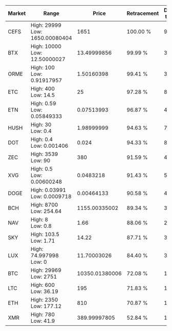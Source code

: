 | Market | Range | Price| Retracement | Doubles to 50% |
| --- | --- | --- | --- | --- |
| CEFS | High: 29999<br />Low: 1650.00080404 | 1651 | 100.00 % | 9.58 |
| BTX | High: 10000<br />Low: 12.50000027 | 13.49999856 | 99.99 % | 370.83 |
| ORME | High: 100<br />Low: 0.91917957 | 1.50160398 | 99.41 % | 33.60 |
| ETC | High: 400<br />Low: 14.5 | 25 | 97.28 % | 8.29 |
| ETN | High: 0.59<br />Low: 0.05849333 | 0.07513993 | 96.87 % | 4.32 |
| HUSH | High: 30<br />Low: 0.4 | 1.98999999 | 94.63 % | 7.64 |
| DOT | High: 0.4<br />Low: 0.001406 | 0.024 | 94.33 % | 8.36 |
| ZEC | High: 3539<br />Low: 90 | 380 | 91.59 % | 4.78 |
| XVG | High: 0.5<br />Low: 0.00600248 | 0.0483218 | 91.43 % | 5.24 |
| DOGE | High: 0.03991<br />Low: 0.0009718 | 0.00464133 | 90.58 % | 4.40 |
| BCH | High: 8700<br />Low: 254.64 | 1155.00335002 | 89.34 % | 3.88 |
| NAV | High: 8<br />Low: 0.8 | 1.66 | 88.06 % | 2.65 |
| SKY | High: 103.5<br />Low: 1.71 | 14.22 | 87.71 % | 3.70 |
| LUX | High: 74.997998<br />Low: 0 | 11.70003026 | 84.40 % | 3.21 |
| BTC | High: 29969<br />Low: 2751 | 10350.01380006 | 72.08 % | 1.58 |
| LTC | High: 600<br />Low: 36.19 | 195 | 71.83 % | 1.63 |
| ETH | High: 2350<br />Low: 177.12 | 810 | 70.87 % | 1.56 |
| XMR | High: 780<br />Low: 41.9 | 389.99997805 | 52.84 % | 1.05 |
